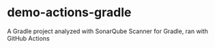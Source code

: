 # demo-actions-gradle

A Gradle project analyzed with SonarQube Scanner for Gradle, ran with GitHub Actions